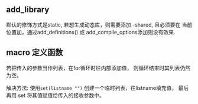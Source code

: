 ## add_library

默认的修饰方式是static, 若想生成动态库，则需要添加 -shared, 且必须要在
当前位置加，通过add_definitions() 或 add_compile_options添加则没有效果.


## macro 定义函数

若把传入的参数当作列表，在for循环时往内部添加值， 则循环结束时其列表仍然为空。

解决方法:
使用`set(listname "")` 创建一个临时列表，往listname填充值， 最后再用 set 将其值赋值给传入的接收参数中。
